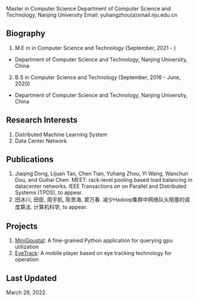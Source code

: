 Master in Computer Science
Department of Computer Science and Technology, Nanjing University
Email: yuhangzhou(a)smail.nju.edu.cn

## Biography
1. M.E in in Computer Science and Technology (September, 2021 - )
- Department of Computer Science and Technology, Nanjing University, China

2. B.S in Computer Science and Technology (September, 2016 - June, 2020)
- Department of Computer Science and Technology, Nanjing University, China

## Research Interests
1. Distributed Machine Learning System
2. Data Center Network


## Publications
1. Jiaqing Dong, Lijuan Tan, Chen Tian, Yuhang Zhou, Yi Wang, Wanchun Dou, and Guihai Chen. MEET: rack-level pooling based load balancing in datacenter networks. IEEE Transactions on on Parallel and Distributed Systems (TPDS), to appear.
2. 田冰川, 田臣, 周宇航, 陈贵海, 窦万春. 减少Hadoop集群中网络队头阻塞的调度算法. 计算机科学, to appear.


## Projects
1. [MiniGpustat](https://github.com/njuzyh/MiniGpustat): A fine-grained Python application for querying gpu utilization
2. [EyeTrack](https://github.com/njuzyh/EyeTrack): A mobile player based on eye tracking technology for operation


## Last Updated
March 28, 2022.
